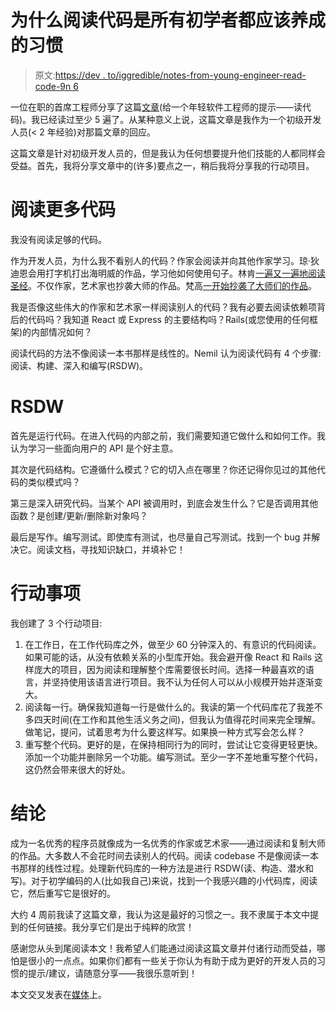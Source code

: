 # 为什么阅读代码是所有初学者都应该养成的习惯

> 原文:[https://dev . to/iggredible/notes-from-young-engineer-read-code-9n 6](https://dev.to/iggredible/notes-from-young-engineer-read-code-9n6)

一位在职的首席工程师分享了这篇[文章](https://www.nemil.com/on-software-engineering/read-code.html)(给一个年轻软件工程师的提示——读代码)。我已经读过至少 5 遍了。从某种意义上说，这篇文章是我作为一个初级开发人员(< 2 年经验)对那篇文章的回应。

这篇文章是针对初级开发人员的，但是我认为任何想要提升他们技能的人都同样会受益。首先，我将分享文章中的(许多)要点之一，稍后我将分享我的行动项目。

# [](#read-more-code)阅读更多代码

我没有阅读足够的代码。

作为开发人员，为什么我不看别人的代码？作家会阅读并向其他作家学习。琼·狄迪恩会用打字机打出海明威的作品，学习他如何使用句子。林肯[一遍又一遍地阅读圣经](http://www.abrahamlincolnsclassroom.org/abraham-lincoln-in-depth/abraham-lincoln-and-the-bible/)。不仅作家，艺术家也抄袭大师的作品。梵高[一开始抄袭了大师们的作品](https://www.scotthyoung.com/blog/2017/10/02/how-ben-franklin-learned-to-write/)。

我是否像这些伟大的作家和艺术家一样阅读别人的代码？我有必要去阅读依赖项背后的代码吗？我知道 React 或 Express 的主要结构吗？Rails(或您使用的任何框架)的内部情况如何？

阅读代码的方法不像阅读一本书那样是线性的。Nemil 认为阅读代码有 4 个步骤:阅读、构建、深入和编写(RSDW)。

# [](#rsdw)RSDW

首先是运行代码。在进入代码的内部之前，我们需要知道它做什么和如何工作。我认为学习一些面向用户的 API 是个好主意。

其次是代码结构。它遵循什么模式？它的切入点在哪里？你还记得你见过的其他代码的类似模式吗？

第三是深入研究代码。当某个 API 被调用时，到底会发生什么？它是否调用其他函数？是创建/更新/删除新对象吗？

最后是写作。编写测试。即使库有测试，也尽量自己写测试。找到一个 bug 并解决它。阅读文档，寻找知识缺口，并填补它！

# [](#action-items)行动事项

我创建了 3 个行动项目:

1.  在工作日，在工作代码库之外，做至少 60 分钟深入的、有意识的代码阅读。如果可能的话，从没有依赖关系的小型库开始。我会避开像 React 和 Rails 这样庞大的项目，因为阅读和理解整个库需要很长时间。选择一种最喜欢的语言，并坚持使用该语言进行项目。我不认为任何人可以从小规模开始并逐渐变大。
2.  阅读每一行。确保我知道每一行是做什么的。我读的第一个代码库花了我差不多四天时间(在工作和其他生活义务之间)，但我认为值得花时间来完全理解。做笔记，提问，试着思考为什么要这样写。如果换一种方式写会怎么样？
3.  重写整个代码。更好的是，在保持相同行为的同时，尝试让它变得更轻更快。添加一个功能并删除另一个功能。编写测试。至少一字不差地重写整个代码，这仍然会带来很大的好处。

# [](#conclusion)结论

成为一名优秀的程序员就像成为一名优秀的作家或艺术家——通过阅读和复制大师的作品。大多数人不会花时间去读别人的代码。阅读 codebase 不是像阅读一本书那样的线性过程。处理新代码库的一种方法是进行 RSDW(读、构造、潜水和写)。对于初学编码的人(比如我自己)来说，找到一个我感兴趣的小代码库，阅读它，然后重写它是很好的。

大约 4 周前我读了这篇文章，我认为这是最好的习惯之一。我不隶属于本文中提到的任何链接。我分享它们是出于纯粹的欣赏！

感谢您从头到尾阅读本文！我希望人们能通过阅读这篇文章并付诸行动而受益，哪怕是很小的一点点。如果你们都有一些关于你认为有助于成为更好的开发人员的习惯的提示/建议，请随意分享——我很乐意听到！

本文交叉发表在[媒体](https://medium.com/@igor.irianto/notes-from-young-engineer-read-code-dda711255942)上。